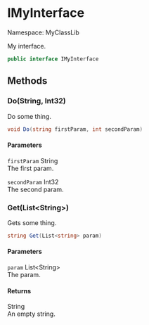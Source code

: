 # IMyInterface

Namespace: MyClassLib

My interface.

```csharp
public interface IMyInterface
```

## Methods

### Do(String, Int32)

Do some thing.

```csharp
void Do(string firstParam, int secondParam)
```

#### Parameters

`firstParam` String<br>The first param.

`secondParam` Int32<br>The second param.

### Get(List&lt;String&gt;)

Gets some thing.

```csharp
string Get(List<string> param)
```

#### Parameters

`param` List&lt;String&gt;<br>The param.

#### Returns

String<br>An empty string.
